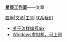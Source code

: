 [**星辰工作室**](https://schlibra.github.io/Stars-Studios)——文章

[应用](https://schlibra.github.io/Stars-Studios/application)|[文章](https://schlibra.github.io/Stars-Studios/article)|[工具](https://schlibra.github.io/Stars-Studios/other)|[联系我们](https://schlibra.github.io/Stars-Studios/catchus)

- [关于怎样编写aix](https://schlibra.github.io/Stars-Studios/article/writeAIX)
- [Windows虚拟机，可上网](https://schlibra.github.io/Stars-Studios/article/Windows)
